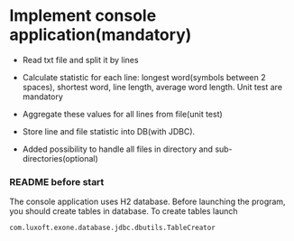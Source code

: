 # Implement console application(mandatory)
- Read txt file and split it by lines
- Calculate statistic for each line: longest word(symbols between 2 spaces), shortest word, line length,
average word length. Unit test are mandatory
- Aggregate these values for all lines from file(unit test)
- Store line and file statistic into DB(with JDBC).

- Added possibility to handle all files in directory and sub-directories(optional)

### README before start
The console application uses H2 database.
Before launching the program, you should create tables in database. 
To create tables launch 
```
com.luxoft.exone.database.jdbc.dbutils.TableCreator
```